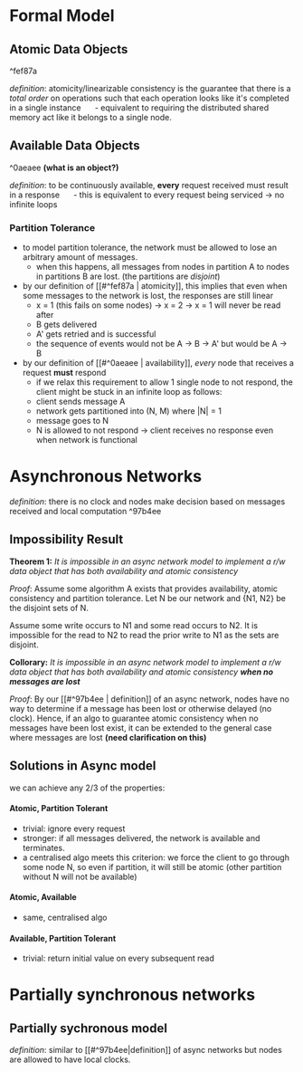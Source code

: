 # Formal Model

## Atomic Data Objects

^fef87a

*definition*: atomicity/linearizable consistency is the guarantee that there is a *total order* on operations such that each operation looks like it's completed in a single instance
 $\quad$  - equivalent to requiring the distributed shared memory act like it belongs to a single node. 

## Available Data Objects

^0aeaee
**(what is an object?)**

*definition*: to be continuously available, **every** request received must result in a response
$\quad$   - this is equivalent to every request being serviced -> no infinite loops

### Partition Tolerance
- to model partition tolerance, the network must be allowed to lose an arbitrary amount of messages. 
  - when this happens, all messages from nodes in partition A to nodes in partitions B are lost. (the partitions are *disjoint*)
- by our definition of [[#^fef87a | atomicity]], this implies that even when some messages to the network is lost, the responses are still linear
  - x = 1 (this fails on some nodes) -> x = 2 -> x = 1 will never be read after
  - B gets delivered
  - A' gets retried and is successful
  - the sequence of events would not be A -> B -> A' but would be A -> B
- by our definition of [[#^0aeaee | availability]], *every* node that receives a request **must** respond
  - if we relax this requirement to allow 1 single node to not respond, the client might be stuck in an infinite loop as follows: 
  - client sends message A 
  - network gets partitioned into (N, M) where |N| = 1
  - message goes to N
  - N is allowed to not respond -> client receives no response even when network is functional 

# Asynchronous Networks
*definition*: there is no clock and nodes make decision based on messages received and local computation ^97b4ee

## Impossibility Result
**Theorem 1:** *It is impossible in an async network model to implement a r/w data object that has both availability and atomic consistency*

*Proof*: Assume some algorithm A exists that provides availability, atomic consistency and partition tolerance. Let N be our network and {N1, N2} be the disjoint sets of N.

Assume some write occurs to N1 and some read occurs to N2. It is impossible for the read to N2 to read the prior write to N1 as the sets are disjoint. 

**Collorary:** *It is impossible in an async network model to implement a r/w data object that has both availability and atomic consistency **when no messages are lost***

*Proof*: By our [[#^97b4ee | definition]] of an async network, nodes have no way to determine if a message has been lost or otherwise delayed (no clock). Hence, if an algo to guarantee atomic consistency when no messages have been lost exist, it can be extended to the general case where messages are lost **(need clarification on this)**

## Solutions in Async model 
we can achieve any 2/3 of the properties: 

#### Atomic, Partition Tolerant
- trivial: ignore every request 
- stronger: if all messages delivered, the network is available and terminates. 
- a centralised algo meets this criterion: we force the client to go through some node N, so even if partition, it will still be atomic (other partition without N will not be available)

#### Atomic, Available
- same, centralised algo 

#### Available, Partition Tolerant
- trivial: return initial value on every subsequent read 

# Partially synchronous networks
## Partially sychronous model 
*definition*: similar to [[#^97b4ee|definition]] of async networks but nodes are allowed to have local clocks.

